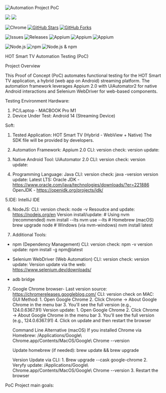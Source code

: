 
![Automation Project PoC](https://github.com/user-attachments/assets/1517e0a9-4c0c-4fac-b53f-14a39b0d00a0)


![](https://img.shields.io/badge/BigScreen-AndoridTV-blue)
![](https://img.shields.io/badge/UIautomator2-green)

![Chrome](https://img.shields.io/badge/Chrome-124.0.6367.91-blue?logo=google-chrome)
[![GitHub Stars](https://img.shields.io/github/stars/Diamondbiz/HOT-POC?style=social)](https://github.com/Diamondbiz/HOT-POC/stargazers)
[![GitHub Forks](https://img.shields.io/github/forks/Diamondbiz/HOT-POC?style=social)](https://github.com/Diamondbiz/HOT-POC/network/members)


![Issues](https://img.shields.io/github/issues/hanangoverman/HOT-POC?color=red)
![Releases](https://img.shields.io/github/v/release/hanangoverman/HOT-POC?color=green)
![Appium](https://img.shields.io/badge/Appium-2.11.3-%238a2be2)
![Appium](https://img.shields.io/badge/Appium-2.11.3-%238a2be2?logo=appium)
![Appium](https://img.shields.io/badge/nodejs-2.11.3-%238a2be2)



![Node.js](https://img.shields.io/github/package-json/dependency-version/hanangoverman/HOT-POC/node?logo=node.js)
![npm](https://img.shields.io/github/package-json/dependency-version/hanangoverman/HOT-POC/npm?logo=npm)
![Node.js & npm](https://img.shields.io/badge/node%20%26%20npm-see%20package.json-orange)



HOT Smart TV Automation Testing (PoC)

Project Overview

This Proof of Concept (PoC) automates functional testing for the HOT Smart TV application, a hybrid (web app on Android) streaming platform. The automation framework leverages Appium 2.0 with UiAutomator2 for native Android interactions and Selenium WebDriver for web-based components.


Testing Environment
Hardware:
1. PC/Laptop - MACBOOK Pro M1 
2. Device Under Test: Android 14 (Streaming Device)

Soft:

1. Tested Application: HOT Smart TV (Hybrid - WebView + Native)
   The SDK file will be provided by developers.

2. Automation Framework: Appium 2.0
   CLI: version check: 
        version update:

3. Native Android Tool: UiAutomator 2.0
   CLI: version check: 
        version update:

4. Programming Language: Java
   CLI: version check: java -version
        version update: Latest LTS: Oracle JDK - https://www.oracle.com/java/technologies/downloads/?er=221886
                                    OpenJDK - https://openjdk.org/projects/jdk/

5.IDE: IntelliJ IDE

6. NodeJS: 
    CLI: version check: node -v
         Resoudce and update: https://nodejs.org/en
         Version install/update:
         # Using nvm (recommended)
         nvm install --lts
         nvm use --lts
         # Homebrew (macOS)
         brew upgrade node
         # Windows (via nvm-windows)
         nvm install latest

6. Additional Tools:
* npm (Dependency Management)
    CLI: version check: npm -v
         version update: npm install -g npm@latest

* Selenium WebDriver (Web Automation)
    CLI: version check: 
         version update:
         Version update via the web: https://www.selenium.dev/downloads/

* adb bridge


7. Google Chrome browser- Last version source: https://chromereleases.googleblog.com/
CLI: version check on MAC:
     GUI Method:
                 1. Open Google Chrome
                 2. Click Chrome → About Google Chrome in the menu bar
                 3. You'll see the full version (e.g., 124.0.6367.91)
Version update:
                 1. Open Google Chrome
                 2. Click Chrome → About Google Chrome in the menu bar
                 3. You'll see the full version (e.g., 124.0.6367.91)
                 4. Click on update and then restart the browser
    
     Command Line Alternative (macOS)
     If you installed Chrome via Homebrew: /Applications/Google\ Chrome.app/Contents/MacOS/Google\ Chrome --version
   
     Update homebrew (if needed): brew update && brew upgrade
     
     Version Update via CLI:
                 1. Brew upgrade --cask google-chrome
                 2. Veryfy update: /Applications/Google\ Chrome.app/Contents/MacOS/Google\ Chrome --version
                 3. Restart the browser





PoC Project main goals:











